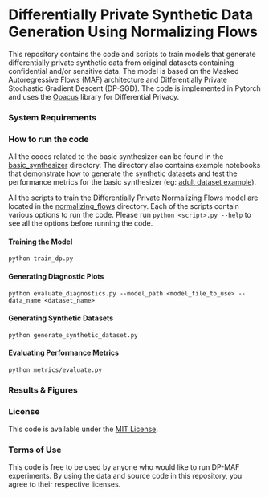 # Differentially Private Synthetic Data Generation Using Normalizing Flows

This repository contains the code and scripts to train models that generate differentially private synthetic data from original datasets containing confidential and/or sensitive data. The model is based on the Masked Autoregressive Flows (MAF) architecture and Differentially Private Stochastic Gradient Descent (DP-SGD). The code is implemented in Pytorch and uses the [Opacus](https://opacus.ai/) library for Differential Privacy.

### System Requirements

### How to run the code

All the codes related to the basic synthesizer can be found in the [basic_synthesizer](./basic_synthesizer) directory. The directory also contains example notebooks that demonstrate how to generate the synthetic datasets and test the performance metrics for the basic synthesizer (eg: [adult dataset example](./basic_synthesizer/adult_sample.ipynb)).

All the scripts to train the Differentially Private Normalizing Flows model are located in the [normalizing_flows](./normalizing_flows) directory.
Each of the scripts contain various options to run the code. Please run `python <script>.py --help` to see all the options before running the code.

#### Training the Model

```
python train_dp.py
```

#### Generating Diagnostic Plots

```
python evaluate_diagnostics.py --model_path <model_file_to_use> --data_name <dataset_name>
```

#### Generating Synthetic Datasets

```
python generate_synthetic_dataset.py
```

#### Evaluating Performance Metrics

```
python metrics/evaluate.py
```

### Results & Figures


### License
This code is available under the [MIT License](./LICENSE).

### Terms of Use
This code is free to be used by anyone who would like to run DP-MAF experiments. By using the data and source code in this repository, you agree to their respective licenses. 
